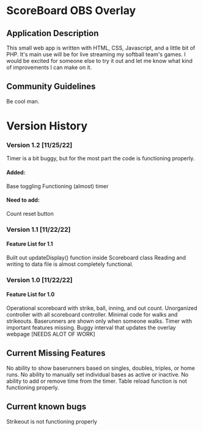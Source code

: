 # ScoreBoard OBS Overlay

## Application Description
This small web app is written with HTML, CSS, Javascript, and a little bit of PHP. It's main use will be for live streaming my softball team's games. I would be excited for someone else to try it out and let me know what kind of improvements I can make on it.

## Community Guidelines
Be cool man.


# Version History

### Version 1.2 [11/25/22]

Timer is a bit buggy, but for the most part the code is functioning properly.

#### Added:
Base toggling
Functioning (almost) timer

#### Need to add:
Count reset button

### Version 1.1 [11/22/22]
#### Feature List for 1.1
Built out updateDisplay() function inside Scoreboard class
Reading and writing to data file is almost completely functional.


### Version 1.0 [11/22/22]
#### Feature List for 1.0
Operational scoreboard with strike, ball, inning, and out count.
Unorganized controller with all scoreboard controller.
Minimal code for walks and strikeouts.
Baserunners are shown only when someone walks.
Timer with important features missing.
Buggy interval that updates the overlay webpage [NEEDS ALOT OF WORK]

## Current Missing Features
No ability to show baserunners based on singles, doubles, triples, or home runs.
No ability to manually set individual bases as active or inactive.
No ability to add or remove time from the timer.
Table reload function is not functioning properly.

## Current known bugs
Strikeout is not functioning properly